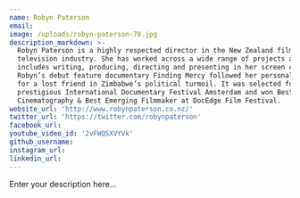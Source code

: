 ```yaml
---
name: Robyn Paterson
email:
image: /uploads/robyn-paterson-70.jpg
description_markdown: >-
  Robyn Paterson is a highly respected director in the New Zealand film and
  television industry. She has worked across a wide range of projects and
  includes writing, producing, directing and presenting in her screen credits.
  Robyn’s debut feature documentary Finding Mercy followed her personal search
  for a lost friend in Zimbabwe’s political turmoil. It was selected for the
  prestigious International Documentary Festival Amsterdam and won Best
  Cinematography & Best Emerging Filmmaker at DocEdge Film Festival.
website_url: 'http://www.robynpaterson.co.nz/'
twitter_url: 'https://twitter.com/robynpaterson'
facebook_url:
youtube_video_id: '2vFWQSXVYVk'
github_username:
instagram_url:
linkedin_url:
---
```


Enter your description here...
